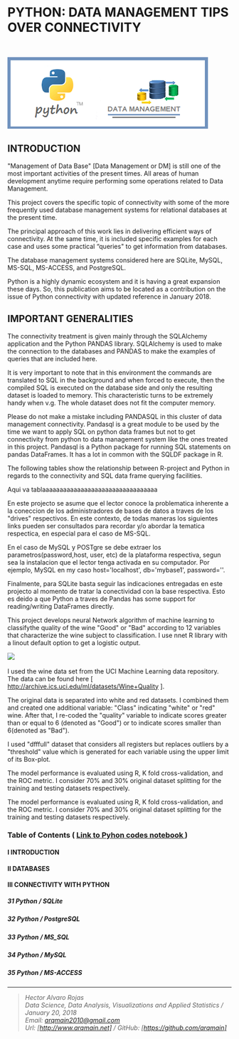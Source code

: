 # PYTHON: DATA MANAGEMENT TIPS OVER CONNECTIVITY

<br>

![](img/Python_BDatos.png)

## INTRODUCTION

"Management of Data Base" [Data Management or DM] is still one of the most important activities of the present times. All areas of human development anytime require performing some operations related to Data Management.

This project covers the specific topic of connectivity with some of the more frequently used database management systems for relational databases at the present time. 

The principal approach of this work lies in delivering efficient ways of connectivity.  At the same time, it is included specific examples for each case and uses some practical “queries" to get information from databases.

The database management systems considered here are SQLite, MySQL, MS-SQL, MS-ACCESS, and PostgreSQL.  

Python is a highly dynamic ecosystem and it is having a great expansion these days. So, this publication aims to be located as a contribution on the issue of Python connectivity with updated reference in January 2018.

## IMPORTANT GENERALITIES
The connectivity treatment is given mainly through the SQLAlchemy application and the Python PANDAS library. SQLAlchemy is used to make the connection to the databases and PANDAS to make the examples of queries that are included here.

It is very important to note that in this environment the commands are translated to SQL in the background and when forced to execute, then the compiled SQL is executed on the database side and only the resulting dataset is loaded to memory. This characteristic turns to be extremely handy when v.g. The whole dataset does not fit the computer memory.

Please do not make a mistake including PANDASQL in this cluster of data management connectivity. Pandasql is a great module to be used by the time we want to apply SQL on python data frames but not to get connectivity from python to data management system like the ones treated in this project. Pandasql is a Python package for running SQL statements on pandas DataFrames. It has a lot in common with the SQLDF package in R.

The following tables show the relationship between R-project and Python in regards to the connectivity and SQL data frame querying facilities.  


Aqui va tablaaaaaaaaaaaaaaaaaaaaaaaaaaaaaaaaa


En este projecto se asume que el lector conoce la problematica inherente a la coneccion de los administradores de bases de datos a traves de los "drives" respectivos.  En este contexto, de todas maneras los siguientes links pueden ser consultados para recordar y/o abordar la tematica respectica, en especial para el caso de MS-SQL.



En el caso de MySQL y POSTgre se debe extraer los parametros(password,host, user, etc) de la plataforma respectiva, segun sea la instalacion que el lector tenga activada en su computador. Por ejemplo, MySQL en my caso host='localhost', db='mybase1', password=''.


Finalmente, para SQLite basta seguir las indicaciones entregadas en este projecto al momento de tratar la conectividad con la base respectiva.  Esto es deido a que Python a traves de Pandas has some support for reading/writing DataFrames directly.

This project develops neural Network algorithm of machine learning to classifythe quality of the wine "Good" or "Bad" according to 12 variables that characterize the wine subject to classification. I use nnet R library with a linout default option to get a logistic output.

![](http://arqmain.net/iris/nnet-GoodBad-plot.png)


I used the wine data set from the UCI Machine Learning data repository. The data can be found here [ http://archive.ics.uci.edu/ml/datasets/Wine+Quality ]. 

The original data is separated into white and red datasets. I combined them and created one additional variable: "Class" indicating "white" or "red" wine. After that, I re-coded the "quality" variable to indicate scores greater than or equal to 6 (denoted as "Good") or to indicate scores smaller than 6(denoted as "Bad").

I used "dfffull" dataset that considers all registers but replaces outliers by a "threshold" value which is generated for each variable using the upper limit of its Box-plot.

The model performance is evaluated using R, K fold cross-validation, and the ROC metric. I consider 70% and 30% original dataset splitting for the training and testing datasets respectively.

The model performance is evaluated using R, K fold cross-validation, and the ROC metric. I consider 70% and 30% original dataset splitting for the training and testing datasets respectively.
<br>

### Table of Contents   (  [  Link to Pyhon codes notebook ]( http://nbviewer.jupyter.org/github/arqmain/Machine_Learning/blob/master/R_MLearning/MLearning_Classification_PWine_GoodBad_NNetwork_R_KFold/Project8_Portugal_WINE_TwoClass_GoodBad_NNetwork.ipynb))

#### I INTRODUCTION

#### II DATABASES

#### III CONNECTIVITY WITH PYTHON

##### 31 Python / SQLite

##### 32 Python / PostgreSQL

##### 33 Python / MS_SQL

##### 34 Python / MySQL

##### 35 Python / MS-ACCESS

<hr>

><i>Hector Alvaro Rojas<br>
>Data Science, Data Analysis, Visualizations and Applied Statistics / January 20, 2018<br>
>Email: <arqmain2010@gmail.com> <br>
>Url: [http://www.arqmain.net]   /   GitHub: [https://github.com/arqmain]</i>
